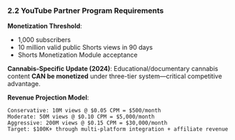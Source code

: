 ### 2.2 YouTube Partner Program Requirements

**Monetization Threshold**:

- 1,000 subscribers
- 10 million valid public Shorts views in 90 days
- Shorts Monetization Module acceptance

**Cannabis-Specific Update (2024)**:
Educational/documentary cannabis content **CAN be monetized** under three-tier system—critical competitive advantage.

**Revenue Projection Model**:

```
Conservative: 10M views @ $0.05 CPM = $500/month
Moderate: 50M views @ $0.10 CPM = $5,000/month
Aggressive: 200M views @ $0.15 CPM = $30,000/month
Target: $100K+ through multi-platform integration + affiliate revenue
```
